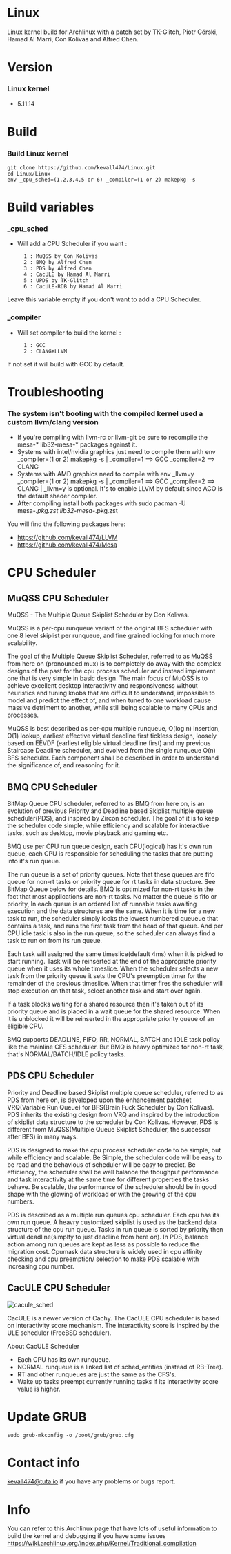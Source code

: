 # Linux

Linux kernel build for Archlinux with a patch set by TK-Glitch, Piotr Górski, Hamad Al Marri, Con Kolivas and Alfred Chen.

# Version

### Linux kernel

- 5.11.14

# Build

### Build Linux kernel

    git clone https://github.com/kevall474/Linux.git
    cd Linux/Linux
    env _cpu_sched=(1,2,3,4,5 or 6) _compiler=(1 or 2) makepkg -s

# Build variables

### _cpu_sched

- Will add a CPU Scheduler if you want :

        1 : MuQSS by Con Kolivas
        2 : BMQ by Alfred Chen
        3 : PDS by Alfred Chen
        4 : CacULE by Hamad Al Marri
        5 : UPDS by TK-Glitch
        6 : CacULE-RDB by Hamad Al Marri

Leave this variable empty if you don't want to add a CPU Scheduler.

### _compiler

- Will set compiler to build the kernel :

        1 : GCC
        2 : CLANG+LLVM

If not set it will build with GCC by default.

# Troubleshooting

### The system isn't booting with the compiled kernel used a custom llvm/clang version

- If you're compiling with llvm-rc or llvm-git be sure to recompile the mesa-* lib32-mesa-* packages against it.
- Systems with intel/nvidia graphics just need to compile them with env _compiler=(1 or 2) makepkg -s | _compiler=1 ==> GCC  _compiler=2 ==> CLANG
- Systems with AMD graphics need to compile with env _llvm=y _compiler=(1 or 2) makepkg -s | _compiler=1 ==> GCC  _compiler=2 ==> CLANG | _llvm=y is optional. It's to enable LLVM by default since ACO is the default shader compiler.
- After compiling install both packages with sudo pacman -U mesa-*.pkg.zst lib32-mesa-*.pkg.zst 

You will find the following packages here:
- https://github.com/kevall474/LLVM
- https://github.com/kevall474/Mesa


# CPU Scheduler

## MuQSS CPU Scheduler

MuQSS - The Multiple Queue Skiplist Scheduler by Con Kolivas.

MuQSS is a per-cpu runqueue variant of the original BFS scheduler with
one 8 level skiplist per runqueue, and fine grained locking for much more
scalability.

The goal of the Multiple Queue Skiplist Scheduler, referred to as MuQSS from
here on (pronounced mux) is to completely do away with the complex designs of
the past for the cpu process scheduler and instead implement one that is very
simple in basic design. The main focus of MuQSS is to achieve excellent desktop
interactivity and responsiveness without heuristics and tuning knobs that are
difficult to understand, impossible to model and predict the effect of, and when
tuned to one workload cause massive detriment to another, while still being
scalable to many CPUs and processes.

MuQSS is best described as per-cpu multiple runqueue, O(log n) insertion, O(1)
lookup, earliest effective virtual deadline first tickless design, loosely based
on EEVDF (earliest eligible virtual deadline first) and my previous Staircase
Deadline scheduler, and evolved from the single runqueue O(n) BFS scheduler.
Each component shall be described in order to understand the significance of,
and reasoning for it.

## BMQ CPU Scheduler

BitMap Queue CPU scheduler, referred to as BMQ from here on, is an evolution
of previous Priority and Deadline based Skiplist multiple queue scheduler(PDS),
and inspired by Zircon scheduler. The goal of it is to keep the scheduler code
simple, while efficiency and scalable for interactive tasks, such as desktop,
movie playback and gaming etc.

BMQ use per CPU run queue design, each CPU(logical) has it's own run queue,
each CPU is responsible for scheduling the tasks that are putting into it's
run queue.

The run queue is a set of priority queues. Note that these queues are fifo
queue for non-rt tasks or priority queue for rt tasks in data structure. See
BitMap Queue below for details. BMQ is optimized for non-rt tasks in the fact
that most applications are non-rt tasks. No matter the queue is fifo or
priority, In each queue is an ordered list of runnable tasks awaiting execution
and the data structures are the same. When it is time for a new task to run,
the scheduler simply looks the lowest numbered queueue that contains a task,
and runs the first task from the head of that queue. And per CPU idle task is
also in the run queue, so the scheduler can always find a task to run on from
its run queue.

Each task will assigned the same timeslice(default 4ms) when it is picked to
start running. Task will be reinserted at the end of the appropriate priority
queue when it uses its whole timeslice. When the scheduler selects a new task
from the priority queue it sets the CPU's preemption timer for the remainder of
the previous timeslice. When that timer fires the scheduler will stop execution
on that task, select another task and start over again.

If a task blocks waiting for a shared resource then it's taken out of its
priority queue and is placed in a wait queue for the shared resource. When it
is unblocked it will be reinserted in the appropriate priority queue of an
eligible CPU.

BMQ supports DEADLINE, FIFO, RR, NORMAL, BATCH and IDLE task policy like the
mainline CFS scheduler. But BMQ is heavy optimized for non-rt task, that's
NORMAL/BATCH/IDLE policy tasks.

## PDS CPU Scheduler

Priority and Deadline based Skiplist multiple queue scheduler, referred to as
PDS from here on, is developed upon the enhancement patchset VRQ(Variable Run
Queue) for BFS(Brain Fuck Scheduler by Con Kolivas). PDS inherits the existing
design from VRQ and inspired by the introduction of skiplist data structure
to the scheduler by Con Kolivas. However, PDS is different from MuQSS(Multiple
Queue Skiplist Scheduler, the successor after BFS) in many ways.

PDS is designed to make the cpu process scheduler code to be simple, but while
efficiency and scalable. Be Simple, the scheduler code will be easy to be read
and the behavious of scheduler will be easy to predict. Be efficiency, the
scheduler shall be well balance the thoughput performance and task interactivity
at the same time for different properties the tasks behave. Be scalable, the
performance of the scheduler should be in good shape with the glowing of
workload or with the growing of the cpu numbers.

PDS is described as a multiple run queues cpu scheduler. Each cpu has its own
run queue. A heavry customized skiplist is used as the backend data structure
of the cpu run queue. Tasks in run queue is sorted by priority then virtual
deadline(simplfy to just deadline from here on). In PDS, balance action among
run queues are kept as less as possible to reduce the migration cost. Cpumask
data structure is widely used in cpu affinity checking and cpu preemption/
selection to make PDS scalable with increasing cpu number.

## CacULE CPU Scheduler

![cacule_sched](https://user-images.githubusercontent.com/68618182/103179297-92ac0100-4858-11eb-83aa-8992f33d67f8.png)

CacULE is a newer version of Cachy. The CacULE CPU scheduler is based on interactivity score mechanism.
The interactivity score is inspired by the ULE scheduler (FreeBSD scheduler).

About CacULE Scheduler

- Each CPU has its own runqueue.
- NORMAL runqueue is a linked list of sched_entities (instead of RB-Tree).
- RT and other runqueues are just the same as the CFS's.
- Wake up tasks preempt currently running tasks if its interactivity score value is higher.

# Update GRUB

    sudo grub-mkconfig -o /boot/grub/grub.cfg

# Contact info

kevall474@tuta.io if you have any problems or bugs report.

# Info

You can refer to this Archlinux page that have lots of useful information to build the kernel and debugging if you have some issues https://wiki.archlinux.org/index.php/Kernel/Traditional_compilation
